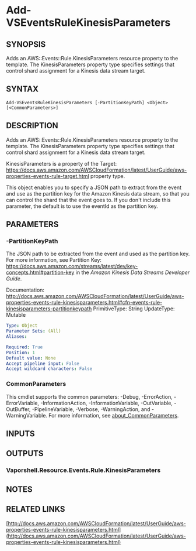 # Add-VSEventsRuleKinesisParameters

## SYNOPSIS
Adds an AWS::Events::Rule.KinesisParameters resource property to the template.
The KinesisParameters property type specifies settings that control shard assignment for a Kinesis data stream target.

## SYNTAX

```
Add-VSEventsRuleKinesisParameters [-PartitionKeyPath] <Object> [<CommonParameters>]
```

## DESCRIPTION
Adds an AWS::Events::Rule.KinesisParameters resource property to the template.
The KinesisParameters property type specifies settings that control shard assignment for a Kinesis data stream target.

KinesisParameters is a property of the Target: https://docs.aws.amazon.com/AWSCloudFormation/latest/UserGuide/aws-properties-events-rule-target.html property type.

This object enables you to specify a JSON path to extract from the event and use as the partition key for the Amazon Kinesis data stream, so that you can control the shard that the event goes to.
If you don't include this parameter, the default is to use the eventId as the partition key.

## PARAMETERS

### -PartitionKeyPath
The JSON path to be extracted from the event and used as the partition key.
For more information, see Partition Key: https://docs.aws.amazon.com/streams/latest/dev/key-concepts.html#partition-key in the *Amazon Kinesis Data Streams Developer Guide*.

Documentation: http://docs.aws.amazon.com/AWSCloudFormation/latest/UserGuide/aws-properties-events-rule-kinesisparameters.html#cfn-events-rule-kinesisparameters-partitionkeypath
PrimitiveType: String
UpdateType: Mutable

```yaml
Type: Object
Parameter Sets: (All)
Aliases:

Required: True
Position: 1
Default value: None
Accept pipeline input: False
Accept wildcard characters: False
```

### CommonParameters
This cmdlet supports the common parameters: -Debug, -ErrorAction, -ErrorVariable, -InformationAction, -InformationVariable, -OutVariable, -OutBuffer, -PipelineVariable, -Verbose, -WarningAction, and -WarningVariable. For more information, see [about_CommonParameters](http://go.microsoft.com/fwlink/?LinkID=113216).

## INPUTS

## OUTPUTS

### Vaporshell.Resource.Events.Rule.KinesisParameters
## NOTES

## RELATED LINKS

[http://docs.aws.amazon.com/AWSCloudFormation/latest/UserGuide/aws-properties-events-rule-kinesisparameters.html](http://docs.aws.amazon.com/AWSCloudFormation/latest/UserGuide/aws-properties-events-rule-kinesisparameters.html)

